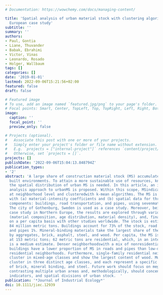 ```yaml
---
# Documentation: https://wowchemy.com/docs/managing-content/

title: 'Spatial analysis of urban material stock with clustering algorithms: A Northern
  European case study'
subtitle: ''
summary: ''
authors:
- Paul, Gontia
- Liane, Thuvander
- Babak, Ebrahimi
- Victor, Vinas
- Leonardo, Rosado
- Holger, Wallbaum
tags: []
categories: []
date: '2019-01-01'
lastmod: 2022-09-06T15:21:56+02:00
featured: false
draft: false

# Featured image
# To use, add an image named `featured.jpg/png` to your page's folder.
# Focal points: Smart, Center, TopLeft, Top, TopRight, Left, Right, BottomLeft, Bottom, BottomRight.
image:
  caption: ''
  focal_point: ''
  preview_only: false

# Projects (optional).
#   Associate this post with one or more of your projects.
#   Simply enter your project's folder or file name without extension.
#   E.g. `projects = ["internal-project"]` references `content/project/deep-learning/index.md`.
#   Otherwise, set `projects = []`.
projects: []
publishDate: '2022-09-06T15:04:13.848794Z'
publication_types:
- '2'
abstract: 'A large share of construction material stock (MS) accumulates in urban
  built environments. To attain a more sustainable use of resources, knowledge about
  the spatial distribution of urban MS is needed. In this article, an innovative spatial
  analysis approach to urbanMS is proposed. Within this scope, MSindicators are defined
  at neighborhood level and clusteredwith k-mean algorithms. The MS is estimated bottom-up
  with (a) material-intensity coefficients and (b) spatial data for three built environment
  components: buildings, road transportation, and pipes, using sevenmaterial categories.
  The city of Gothenburg, Sweden is used as a case study. Moreover, being the first
  case study in Northern Europe, the results are explored through various aspects
  (material composition, age distribution, material density), and, finally, contrasted
  on a per capita basis with other studies worldwide. The stock is estimated at circa
  84 million metric tons. Buildings account for 73% of the stock, road transport 26%,
  and pipes 1%. Mineral-binding materials take the largest share of the stock, followed
  by aggregates, brick, asphalt, steel, and wood. Per capita, the MS is estimated
  at 153 metric tons; 62 metric tons are residential, which, in an international context,
  is a medium estimate. Denser neighborhoodswith a mix of nonresidential and residential
  buildings have a lower proportion of MS in roads and pipes than low-density single-family
  residential neighborhoods. Furthermore, single-family residential neighborhoods
  cluster in mixed-age classes and show the largest content of wood. Multifamily buildings
  cluster in three distinct age classes, and each represent a specific material composition
  of brick, mineral binding, and steel. Future work should focus on megacities and
  contrasting multiple urban areas and, methodologically, should concentrate on algorithms,MS
  indicators, and spatial divisions of urban stock.  '
publication: '*Journal of Industrial Ecology*'
doi: 10.1111/jiec.12939
---
```

